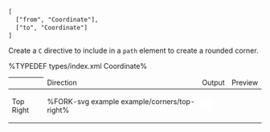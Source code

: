 
```### roundedCorner => string
[
  ["from", "Coordinate"],
  ["to", "Coordinate"]
]
```

Create a `C` directive to include in a `path` element to create a rounded corner.

%TYPEDEF types/index.xml Coordinate%

<table>
 <thead>
  <th>
   <td>Direction</td>
   <td>Output</td>
   <td>Preview</td>
  </th>
 </thead>
 <tbody>
  <tr>
   <td>Top Right</td>
   <td>

%FORK-svg example example/corners/top-right%
</td>
   <td>

![top-right](images/corners/top-right.svg)
</td>
  </tr>
 </tbody>
</table>